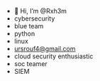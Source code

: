 - 👋 Hi, I’m @Rxh3m
- cybersecurity
- blue team
- python
- linux
- ursrouf4@gmail.com
- cloud security enthusiastic 
- soc teamer
- SIEM
<!---
Rxh3m/Rxh3m is a ✨ special ✨ repository because its `README.md` (this file) appears on your GitHub profile.
You can click the Preview link to take a look at your changes.
--->
